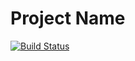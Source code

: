 # Project Name

[![Build Status](https://github.com/PG-7V/blog_project_1/actions/workflows/checks.yml/badge.svg?branch=master)](https://github.com/PG-7V/blog_project_1/actions/workflows/checks.yml)